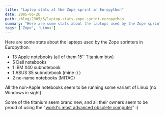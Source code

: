 ```yaml
---
title: "Laptop stats at the Zope sprint in Europython"
date: 2005-06-26
path: /blog/2005/6/laptop-stats-zope-sprint-europython
summary: "Here are some stats about the laptops used by the Zope sprinters in Europython: 13 Apple notebooks (all of them 15'' Titanium btw) 5 Dell notebooks 1 IBM X40 subnotebook 1 ASUS S5 subnotebook (mine :) ) 2 no-name notebooks (MITAC) All the non-Apple notebooks seem to be running some variant of Linux (no Windows in sight)."
tags: ['Zope', 'Linux']
---
```


Here are some stats about the laptops used by the Zope sprinters in Europython:

<ul>
<li>13 Apple notebooks (all of them 15'' Titanium btw)</li>
<li>5 Dell notebooks</li>
<li>1 IBM X40 subnotebook<br></li>
<li>1 ASUS S5 subnotebook (mine :) )</li>
<li>2 no-name notebooks (MITAC)</li>
</ul> 
  
All the non-Apple notebooks seem to be running some variant of Linux (no 
Windows in sight).

Some of the titanium seem brand new, and all their owners seem to be proud 
of using the "<a href="http://www.pbs.org/cringely/pulpit/pulpit20050609.html">world's most
advanced obsolete computer</a>" :) 

